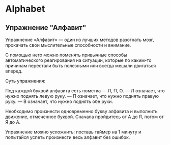 # Alphabet
## Упражнение "Алфавит"


Упражнение «Алфавит» — один из лучших методов разогнать мозг, прокачать свои мыслительные способности и внимание.

С помощью него можно поменять привычные способы автоматического реагирования на ситуации, которые по каким-то причинам перестали быть полезными или всегда мешали двигаться вперед.


Суть упражнения:

Под каждой буквой алфавита есть пометка — Л, П, О.
— Л означает, что нужно поднять левую руку.
— П означает, что нужно поднять правую руку.
— В означает, что нужно поднять обе руки.

Необходимо произнести одновременно букву алфавита и выполнить движение, отмеченное буквой. Сначала пройдитесь от А до Я, потом от Я до А.

Упражнение можно усложнить: поставь таймер на 1 минуту и попытайся успеть произнести весь алфавит без ошибок.
